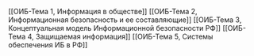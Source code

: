 [[ОИБ-Тема 1, Информация в обществе]]
[[ОИБ-Тема 2, Информационная безопасность и ее составляющие]]
[[ОИБ-Тема 3, Концептуальная модель Информационной безопасности РФ]]
[[ОИБ-Тема 4, Защищаемая информация]]
[[ОИБ-Тема 5, Системы обеспечения ИБ в РФ]]
